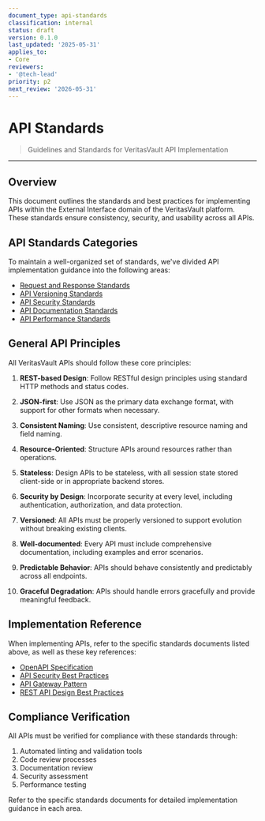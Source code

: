 ```yaml
---
document_type: api-standards
classification: internal
status: draft
version: 0.1.0
last_updated: '2025-05-31'
applies_to:
- Core
reviewers:
- '@tech-lead'
priority: p2
next_review: '2026-05-31'
---
```


# API Standards

> Guidelines and Standards for VeritasVault API Implementation

---

## Overview

This document outlines the standards and best practices for implementing APIs within the External Interface domain of the VeritasVault platform. These standards ensure consistency, security, and usability across all APIs.

## API Standards Categories

To maintain a well-organized set of standards, we've divided API implementation guidance into the following areas:

* [Request and Response Standards](./api-standards/request-response-standards.md)
* [API Versioning Standards](./api-standards/versioning-standards.md)
* [API Security Standards](./api-standards/security-standards.md)
* [API Documentation Standards](./api-standards/documentation-standards.md)
* [API Performance Standards](./api-standards/performance-standards.md)

## General API Principles

All VeritasVault APIs should follow these core principles:

1. **REST-based Design**: Follow RESTful design principles using standard HTTP methods and status codes.

2. **JSON-first**: Use JSON as the primary data exchange format, with support for other formats when necessary.

3. **Consistent Naming**: Use consistent, descriptive resource naming and field naming.

4. **Resource-Oriented**: Structure APIs around resources rather than operations.

5. **Stateless**: Design APIs to be stateless, with all session state stored client-side or in appropriate backend stores.

6. **Security by Design**: Incorporate security at every level, including authentication, authorization, and data protection.

7. **Versioned**: All APIs must be properly versioned to support evolution without breaking existing clients.

8. **Well-documented**: Every API must include comprehensive documentation, including examples and error scenarios.

9. **Predictable Behavior**: APIs should behave consistently and predictably across all endpoints.

10. **Graceful Degradation**: APIs should handle errors gracefully and provide meaningful feedback.

## Implementation Reference

When implementing APIs, refer to the specific standards documents listed above, as well as these key references:

* [OpenAPI Specification](https://github.com/OAI/OpenAPI-Specification)
* [API Security Best Practices](https://owasp.org/www-project-api-security/)
* [API Gateway Pattern](https://microservices.io/patterns/apigateway.html)
* [REST API Design Best Practices](https://docs.microsoft.com/en-us/azure/architecture/best-practices/api-design)

## Compliance Verification

All APIs must be verified for compliance with these standards through:

1. Automated linting and validation tools
2. Code review processes
3. Documentation review
4. Security assessment
5. Performance testing

Refer to the specific standards documents for detailed implementation guidance in each area.
